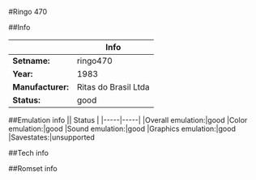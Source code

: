 #Ringo 470

##Info

||Info|
|-----|-----|
|**Setname:**|ringo470
|**Year:**|1983
|**Manufacturer:**|Ritas do Brasil Ltda
|**Status:**|good

##Emulation info
|| Status |
|-----|-----|
|Overall emulation:|good
|Color emulation:|good
|Sound emulation:|good
|Graphics emulation:|good
|Savestates:|unsupported

##Tech info

##Romset info

<!--- START OF EDITED COMMENT DO NOT TOUCH TEXT ABOVE-->
